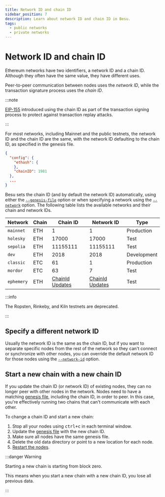 ```yaml
---
title: Network ID and chain ID
sidebar_position: 7
description: Learn about network ID and chain ID in Besu.
tags:
  - public networks
  - private networks
---
```


# Network ID and chain ID

Ethereum networks have two identifiers, a network ID and a chain ID. Although they often have the same value, they have different uses.

Peer-to-peer communication between nodes uses the _network ID_, while the transaction signature process uses the _chain ID_.

:::note

[EIP-155](https://github.com/ethereum/EIPs/blob/master/EIPS/eip-155.md) introduced using the chain ID as part of the transaction signing process to protect against transaction replay attacks.

:::

For most networks, including Mainnet and the public testnets, the network ID and the chain ID are the same, with the network ID defaulting to the chain ID, as specified in the genesis file.

```json title="Chain ID in the genesis file"
{
  "config": {
    "ethash": {
    },
    "chainID": 1981
  },
  ...
}
```

Besu sets the chain ID (and by default the network ID) automatically, using either the [`--genesis-file`](../reference/cli/options.md#genesis-file) option or when specifying a network using the [`--network`](../reference/cli/options.md#network) option. The following table lists the available networks and their chain and network IDs.

| Network   | Chain | Chain ID | Network ID | Type        |
| --------- | ----- | -------- | ---------- | ----------- |
| `mainnet` | ETH   | 1        | 1          | Production  |
| `holesky` | ETH   | 17000    | 17000      | Test        |
| `sepolia` | ETH   | 11155111 | 11155111   | Test        |
| `dev`     | ETH   | 2018     | 2018       | Development |
| `classic` | ETC   | 61       | 1          | Production  |
| `mordor`  | ETC   | 63       | 7          | Test        |
| `ephemery`| ETH   | [ChainId Updates](https://github.com/ephemery-testnet/ephemery-genesis/releases)    | [ChainId Updates](https://github.com/ephemery-testnet/ephemery-genesis/releases)      | Test        |

:::info

The Ropsten, Rinkeby, and Kiln testnets are deprecated.

:::

## Specify a different network ID

Usually the network ID is the same as the chain ID, but if you want to separate specific nodes from the rest of the network so they can't connect or synchronize with other nodes, you can override the default network ID for those nodes using the [`--network-id`](../reference/cli/options.md#network-id) option.

## Start a new chain with a new chain ID

If you update the chain ID (or network ID) of existing nodes, they can no longer peer with other nodes in the network. Nodes need to have a matching [genesis file](genesis-file.md), including the chain ID, in order to peer. In this case, you're effectively running two chains that can't communicate with each other.

To change a chain ID and start a new chain:

1. Stop all your nodes using <kbd>ctrl+c</kbd> in each terminal window.
2. Update the [genesis file](genesis-file.md) with the new chain ID.
3. Make sure all nodes have the same genesis file.
4. Delete the old data directory or point to a new location for each node.
5. [Restart the nodes](../../private-networks/tutorials/ibft/index.md#6-start-the-first-node-as-the-bootnode).

:::danger Warning

Starting a new chain is starting from block zero.

This means when you start a new chain with a new chain ID, you lose all previous data.

:::
